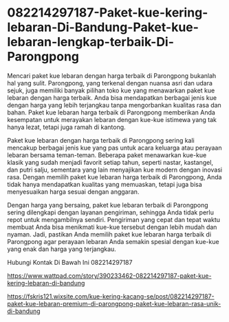 # 082214297187-Paket-kue-kering-lebaran-Di-Bandung-Paket-kue-lebaran-lengkap-terbaik-Di-Parongpong

Mencari paket kue lebaran dengan harga terbaik di Parongpong bukanlah hal yang sulit. Parongpong, yang terkenal dengan nuansa asri dan udara sejuk, juga memiliki banyak pilihan toko kue yang menawarkan paket kue lebaran dengan harga terbaik. Anda bisa mendapatkan berbagai jenis kue dengan harga yang lebih terjangkau tanpa mengorbankan kualitas rasa dan bahan. Paket kue lebaran harga terbaik di Parongpong memberikan Anda kesempatan untuk merayakan lebaran dengan kue-kue istimewa yang tak hanya lezat, tetapi juga ramah di kantong.

Paket kue lebaran dengan harga terbaik di Parongpong sering kali mencakup berbagai jenis kue yang pas untuk acara keluarga atau perayaan lebaran bersama teman-teman. Beberapa paket menawarkan kue-kue klasik yang sudah menjadi favorit setiap tahun, seperti nastar, kastangel, dan putri salju, sementara yang lain menyajikan kue modern dengan inovasi rasa. Dengan memilih paket kue lebaran harga terbaik di Parongpong, Anda tidak hanya mendapatkan kualitas yang memuaskan, tetapi juga bisa menyesuaikan harga sesuai dengan anggaran.

Dengan harga yang bersaing, paket kue lebaran terbaik di Parongpong sering dilengkapi dengan layanan pengiriman, sehingga Anda tidak perlu repot untuk mengambilnya sendiri. Pengiriman yang cepat dan tepat waktu membuat Anda bisa menikmati kue-kue tersebut dengan lebih mudah dan nyaman. Jadi, pastikan Anda memilih paket kue lebaran harga terbaik di Parongpong agar perayaan lebaran Anda semakin spesial dengan kue-kue yang enak dan harga yang terjangkau.

Hubungi Kontak Di Bawah Ini
082214297187

https://www.wattpad.com/story/390233462-082214297187-paket-kue-kering-lebaran-di-bandung

https://fskris121.wixsite.com/kue-kering-kacang-se/post/082214297187-paket-kue-lebaran-premium-di-parongpong-paket-kue-lebaran-rasa-unik-di-bandung
